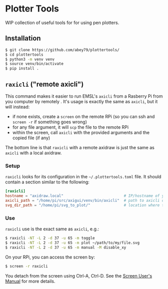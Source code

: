 # Plotter Tools

WIP collection of useful tools for for using pen plotters.

## Installation

```bash
$ git clone https://github.com/abey79/plottertools/
$ cd plottertools
$ python3 -m venv venv
$ source venv/bin/activate
$ pip install .
```

## `raxicli` ("**r**emote **axicli**") 

This command makes it easier to run EMSL's `axicli` from a Rasberry Pi from you computer by remotely
. It's usage is
 exactly the same as `axicli`, but it will instead:

- if none exists, create a `screen` on the remote RPi (so you can ssh and `screen -r` if something
 goes wrong)
- for any file argument, it will `scp` the file to the remote RPi
- within the screen, call `axicli` with the provided arguments and the copied file (if any)

The bottom line is that `raxicli` with a remote axidraw is just the same as `axicli` with a local axidraw.

### Setup

`raxicli` looks for its configuration in the `~/.plottertools.toml` file. It should contain a section similar to the
 following:
 
 ```toml
[raxicli]
hostname = "axidraw.local"                           # IP/hostname of your rpi
axicli_path = "/home/pi/src/axigui/venv/bin/axicli"  # path to axicli on the rpi
svg_dir_path = "/home/pi/svg_to_plot/"               # location where the SVG should be stored on the rpi       
 ```

### Use

`raxicli` use is the exact same as `axicli`, e.g.:

```bash
$ raxicli -NT -L 2 -d 37 -u 65 -m toggle
$ raxicli -NT -L 2 -d 37 -u 65 -m plot ~/path/to/my/file.svg
$ raxicli -NT -L 2 -d 37 -u 65 -m manual -M disable_xy
```

On your RPi, you can access the screen by:

```bash
$ screen -r raxicli
```

You detach from the screen using Ctrl-A, Ctrl-D. See the [Screen User's Manual](https://www.gnu.org/software/screen/manual/screen.html) for more details.
